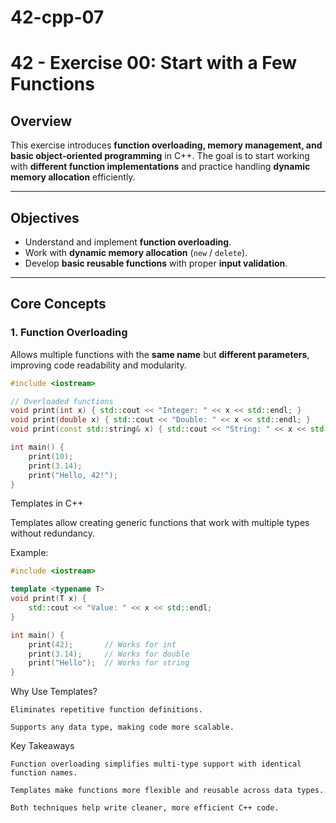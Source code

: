 # 42-cpp-07
# **42 - Exercise 00: Start with a Few Functions**

## **Overview**
This exercise introduces **function overloading, memory management, and basic object-oriented programming** in C++. The goal is to start working with **different function implementations** and practice handling **dynamic memory allocation** efficiently.

---

## **Objectives**
- Understand and implement **function overloading**.
- Work with **dynamic memory allocation** (`new` / `delete`).
- Develop **basic reusable functions** with proper **input validation**.

---

## **Core Concepts**
### **1. Function Overloading**
Allows multiple functions with the **same name** but **different parameters**, improving code readability and modularity.

```cpp
#include <iostream>

// Overloaded functions
void print(int x) { std::cout << "Integer: " << x << std::endl; }
void print(double x) { std::cout << "Double: " << x << std::endl; }
void print(const std::string& x) { std::cout << "String: " << x << std::endl; }

int main() {
    print(10);
    print(3.14);
    print("Hello, 42!");
}
```
Templates in C++

Templates allow creating generic functions that work with multiple types without redundancy.

Example:

```cpp
#include <iostream>

template <typename T>
void print(T x) {
    std::cout << "Value: " << x << std::endl;
}

int main() {
    print(42);       // Works for int
    print(3.14);     // Works for double
    print("Hello");  // Works for string
}

```

Why Use Templates?

    Eliminates repetitive function definitions.

    Supports any data type, making code more scalable.

Key Takeaways

    Function overloading simplifies multi-type support with identical function names.

    Templates make functions more flexible and reusable across data types.

    Both techniques help write cleaner, more efficient C++ code.
```



